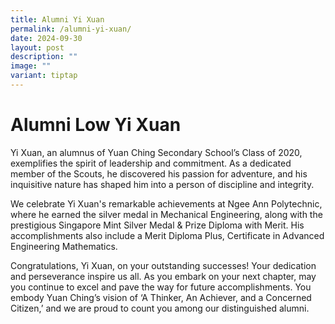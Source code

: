 ```yaml
---
title: Alumni Yi Xuan
permalink: /alumni-yi-xuan/
date: 2024-09-30
layout: post
description: ""
image: ""
variant: tiptap
---
```

<h1>Alumni Low Yi Xuan</h1>
<p></p>
<p></p>
<p>Yi Xuan, an alumnus of Yuan Ching Secondary School’s Class of 2020, exemplifies
the spirit of leadership and commitment. As a dedicated member of the Scouts,
he discovered his passion for adventure, and his inquisitive nature has
shaped him into a person of discipline and integrity.</p>
<p></p>
<p>We celebrate Yi Xuan's remarkable achievements at Ngee Ann Polytechnic,
where he earned the silver medal in Mechanical Engineering, along with
the prestigious Singapore Mint Silver Medal &amp; Prize Diploma with Merit.
His accomplishments also include a Merit Diploma Plus, Certificate in Advanced
Engineering Mathematics.</p>
<p></p>
<p>Congratulations, Yi Xuan, on your outstanding successes! Your dedication
and perseverance inspire us all. As you embark on your next chapter, may
you continue to excel and pave the way for future accomplishments. You
embody Yuan Ching’s vision of ‘A Thinker, An Achiever, and a Concerned
Citizen,’ and we are proud to count you among our distinguished alumni.</p>